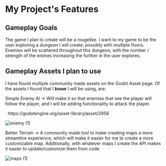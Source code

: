 # My Project's Features

## Gameplay Goals
<p>The game I plan to create will be a rougelike. I want to my game to be the user exploring a dungeon I will create, possibly with multiple floors. Enemies will be scattered throughout this dungeon, with the
number / strength of the enimes increasing the further in the user explores.</p>

## Gameplay Assets I plan to use
<p>I have found multiple community made assets on the Godot Asset page. Of the assets I found that I <b>know</b> I will be using, are: </p>
<p>Simple Enemy AI -> Will make it so that enemies that see the player will follow the player, and I will be adding functionality to attack the player.</p>
<p>&nbsp; https://godotengine.org/asset-library/asset/2956</p>

![enemy (1)](https://github.com/user-attachments/assets/1c1924b3-ec78-4fa5-bcec-7f075324200c)

<p>Better Terrain -> A community made tool to make creating maps a more streamline experience, which will make it easier for me to create a more customizable map. Additionally, with whatever maps I create
the API makes it easier to update/customize them from code</p>

![maps (1)](https://github.com/user-attachments/assets/8ba2329e-4536-40a5-9a62-8c65ceef25df)

